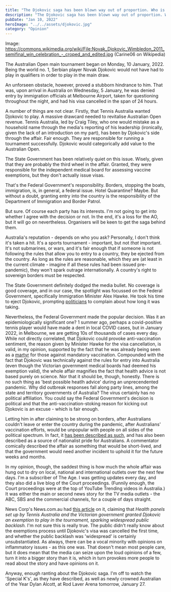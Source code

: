 ```yaml
---
title: "The Djokovic saga has been blown way out of proportion. Who is at fault?"
description: "The Djokovic saga has been blown way out of proportion. Who is at fault?"
pubDate: "Jan 10, 2022"
heroImage: "../../assets/djokovic.jpg"
category: "Opinion"
---
```


Image: https://commons.wikimedia.org/wiki/File:Novak_Djokovic_Wimbledon_2011_semifinal_win_celebration_-_croped_and_edited.jpg (Carine06 on Wikipedia)


The Australian Open main tournament began on Monday, 10 January, 2022. Being the world no. 1, Serbian player Novak Djokovic would not have had to play in qualifiers in order to play in the main draw.

An unforseen obstacle, however, proved a stubborn hindrance to him. That was, upon arrival in Australia on Wednesday, 5 January, he was denied entry by immigration officials at Melbourne Airport, taken for questioning throughout the night, and had his visa cancelled in the span of 24 hours.


A number of things are not clear. Firstly, that Tennis Australia wanted Djokovic to play. A massive drawcard needed to revitalise Australian Open revenue. Tennis Australia, led by Craig Tiley, who one would mistake as a household name through the media's reporting of his leadership (ironically, given the lack of an introduction on my part), has been by Djokovic's side through the affair. Fair enough. They are responsible for running a tournament successfully. Djokovic would categorically add value to the Australian Open.

The State Government has been relatively quiet on this issue. Wisely, given that they are probably the third wheel in the affair. Granted, they were responsible for the independent medical board for assessing vaccine exemptions, but they don't actually issue visas.

That's the Federal Government's responsibility. Borders, stopping the boats, immigration, is, in general, a federal issue. Hotel Quarantine? Maybe. But without a doubt, granting entry into the country is the responsibility of the Department of Immigration and Border Patrol.

But sure. Of course each party has its interests. I'm not going to get into whether I agree with the decision or not. In the end, it's a loss for the AO, but it will go on nevertheless. Organisers will be keen to get the saga behind them.

Australia's reputation - depends on who you ask? Personally, I don't think it's taken a hit. It's a sports tournament - important, but not *that* important. It's not submarines, or wars, and it's fair enough that if someone is not following the rules that allow you to entry to a country, they be ejected from the country. As long as the rules are reasonable, which they are (at least in the current climate - imagine if all these rules had been issued pre-pandemic), they won't spark outrage internationally. A country's right to sovereign borders must be respected. 

The State Government definitely dodged the media bullet. No coverage is good coverage, and in our case, the spotlight was focussed on the Federal Government, specifically Immigration Minister Alex Hawke. He took his time to eject Djokovic, prompting <a href="https://www.sbs.com.au/news/an-absolute-shambles-jacqui-lambie-urges-minister-to-make-djokovic-decision/8af0205c-3279-4abe-b783-97ca9845b803">politicians</a> to complain about how long it was taking.

Nevertheless, the Federal Government made the popular decision. Was it an epidemiologically significant one? 1 summer ago, perhaps a covid-positive tennis player would have made a dent in local COVID cases, but in January 2022, in Melbourne, we are getting 10s of thousands of cases every day. While not directly correlated, that Djokovic could provoke anti-vaccination sentiment, the reason given by Minister Hawke for the visa cancellation, is valid, in my opinion, supported by the fact that he was already being seen as a <a href="https://www.thetimes.co.uk/article/government-incompetence-has-made-novak-djokovic-a-martyr-to-antivax-cause-js370xhs3">martyr</a> for those against mandatory vaccination. Compounded with the fact that Djokovic was technically against the rules for entry into Australia (even though the Victorian government medical boards had deemed his exemption valid), the whole affair magnifies the fact that health advice is not based purely on science. Nor that it should be, though, honestly. There is no such thing as 'best possible heatlh advice' during an unprecendented pandemic. Why did outbreak responses fall along party lines, among the state and territory governments of Australia? The virus certainly has no political affiliation. You could say the Federal Government's decision is political and that the anti-vaccination-stoking reason for kicking out Djokovic is an excuse - which is fair enough.

Letting him in after claiming to be strong on borders, after Australians couldn't leave or enter the country during the pandemic, after Australians' vaccination efforts, would be unpopular with people on all sides of the political spectrum. In fact, it <a href = "https://www.theage.com.au/national/right-and-left-unite-over-djokovic-and-why-they-are-both-wrong-20220116-p59ojr.html">has been described as such</a>, and has also been described as a source of nationalist pride for Australians. A commentator comically described the affair as something that would be short-lived, and that the government would need another incident to uphold it for the future weeks and months. 

In my opinion, though, the saddest thing is how much the whole affair was hung out to dry on local, national and international outlets over the next few days. I'm a subscriber of The Age. I was getting updates every day, and they also did a live blog of the Court proceedings. (Funnily enough, the Court proceedings were at the top of YouTube Trending videos in Australia.) It was either the main or second news story for the TV media outlets - the ABC, SBS and the commercial channels, for a couple of days straight.

News Corp's News.com.au had <a href="https://www.news.com.au/sport/tennis/australian-open/novak-djokovic-supporters-to-rally-outside-hotel-where-he-is-being-detained-by-immigration-officials/news-story/1e261ff7edfce08e7e19f53dffacda5f">this article</a> on it, claiming that
*Health panels set up by Tennis Australia and the Victorian government granted Djokovic an exemption to play in the tournament, sparking widespread public backlash.*
I'm not sure this is really true. The public didn't really know about the exemptions process until Djokovic's visa was cancelled the first time, and whether the public backlash was 'widespread' is certainly unsubstantiated. As always, there can be a vocal minority with opinions on inflammatory issues - as this one was. That doesn't mean most people care, but it does mean that the media can seize upon the loud opinions of a few, turn it into a bigger story than it is, which in turn provokes more people to read about the story and have opinions on it.

Anyway, enough ranting about the Djokovic saga. I'm off to watch the 'Special K's', as they have described, as well as newly crowned Australian of the Year Dylan Alcott, at Rod Laver Arena tomorrow, January 27.